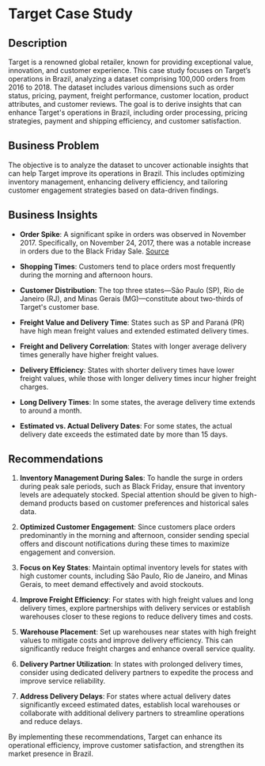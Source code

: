 # Target Case Study

## Description
Target is a renowned global retailer, known for providing exceptional value, innovation, and customer experience. This case study focuses on Target’s operations in Brazil, analyzing a dataset comprising 100,000 orders from 2016 to 2018. The dataset includes various dimensions such as order status, pricing, payment, freight performance, customer location, product attributes, and customer reviews. The goal is to derive insights that can enhance Target's operations in Brazil, including order processing, pricing strategies, payment and shipping efficiency, and customer satisfaction.

## Business Problem
The objective is to analyze the dataset to uncover actionable insights that can help Target improve its operations in Brazil. This includes optimizing inventory management, enhancing delivery efficiency, and tailoring customer engagement strategies based on data-driven findings.

## Business Insights
- **Order Spike**: A significant spike in orders was observed in November 2017. Specifically, on November 24, 2017, there was a notable increase in orders due to the Black Friday Sale. [Source](https://www.independent.co.uk/news/world/black-friday-2017-brazil-shoppers-discount-sales-brazil-south-africa-a8073651.html)
  
- **Shopping Times**: Customers tend to place orders most frequently during the morning and afternoon hours.

- **Customer Distribution**: The top three states—São Paulo (SP), Rio de Janeiro (RJ), and Minas Gerais (MG)—constitute about two-thirds of Target's customer base.

- **Freight Value and Delivery Time**: States such as SP and Paraná (PR) have high mean freight values and extended estimated delivery times.

- **Freight and Delivery Correlation**: States with longer average delivery times generally have higher freight values.

- **Delivery Efficiency**: States with shorter delivery times have lower freight values, while those with longer delivery times incur higher freight charges.

- **Long Delivery Times**: In some states, the average delivery time extends to around a month.

- **Estimated vs. Actual Delivery Dates**: For some states, the actual delivery date exceeds the estimated date by more than 15 days.

## Recommendations
1. **Inventory Management During Sales**: To handle the surge in orders during peak sale periods, such as Black Friday, ensure that inventory levels are adequately stocked. Special attention should be given to high-demand products based on customer preferences and historical sales data.

2. **Optimized Customer Engagement**: Since customers place orders predominantly in the morning and afternoon, consider sending special offers and discount notifications during these times to maximize engagement and conversion.

3. **Focus on Key States**: Maintain optimal inventory levels for states with high customer counts, including São Paulo, Rio de Janeiro, and Minas Gerais, to meet demand effectively and avoid stockouts.

4. **Improve Freight Efficiency**: For states with high freight values and long delivery times, explore partnerships with delivery services or establish warehouses closer to these regions to reduce delivery times and costs.

5. **Warehouse Placement**: Set up warehouses near states with high freight values to mitigate costs and improve delivery efficiency. This can significantly reduce freight charges and enhance overall service quality.

6. **Delivery Partner Utilization**: In states with prolonged delivery times, consider using dedicated delivery partners to expedite the process and improve service reliability.

7. **Address Delivery Delays**: For states where actual delivery dates significantly exceed estimated dates, establish local warehouses or collaborate with additional delivery partners to streamline operations and reduce delays.

By implementing these recommendations, Target can enhance its operational efficiency, improve customer satisfaction, and strengthen its market presence in Brazil.
